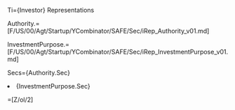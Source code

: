 Ti={Investor} Representations

Authority.=[F/US/00/Agt/Startup/YCombinator/SAFE/Sec/iRep_Authority_v01.md]

InvestmentPurpose.=[F/US/00/Agt/Startup/YCombinator/SAFE/Sec/iRep_InvestmentPurpose_v01.md]

Secs={Authority.Sec}<li>{InvestmentPurpose.Sec}

=[Z/ol/2]
